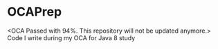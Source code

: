 # OCAPrep

<OCA Passed with 94%. This repository will not be updated anymore.>
Code I write during my OCA for Java 8 study
